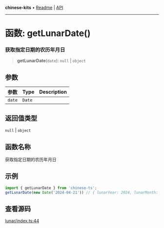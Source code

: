 **chinese-kits** • [Readme](../README.md) \| [API](../globals.md)

***

# 函数: getLunarDate()

### 获取指定日期的农历年月日

<a id="undefined" name="undefined"></a>

> **getLunarDate**(`date`): `null` \| `object`

## 参数

| 参数 | Type | Description |
| :------ | :------ | :------ |
| `date` | `Date` |  |

## 返回值类型

`null` \| `object`

## 函数名称

获取指定日期的农历年月日

## 示例

```ts
import { getLunarDate } from 'chinese-ts';
getLunarDate(new Date('2024-04-21')) // { lunarYear: 2024, lunarMonth: 3, lunarDay: 13 }
```

## 查看源码

[lunar/index.ts:44](https://github.com/hacxy/chinese-kit/blob/49e6f8f01f8481c0a00e21902b1dd967b6160bdd/src/lunar/index.ts#L44)
